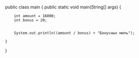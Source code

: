 public class main {
    public static void main(String[] args) {

        int amount = 16000;
        int bonus = 20;


        System.out.println((amount / bonus) + "Бонусных миль");

    }
}
